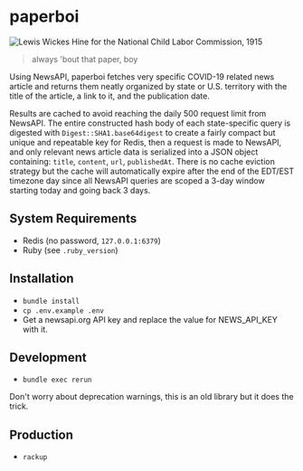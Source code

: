 # paperboi

![Lewis Wickes Hine for the National Child Labor Commission, 1915](https://p198.p4.n0.cdn.getcloudapp.com/items/5zuyb5LQ/esYSqmj.jpg?v=431b9e6e63c191f99f1ca55f5f7a42f7)
> always 'bout that paper, boy

Using NewsAPI, paperboi fetches very specific COVID-19 related news article and
returns them neatly organized by state or U.S. territory with the title of the
article, a link to it, and the publication date.

Results are cached to avoid reaching the daily 500 request limit from NewsAPI.
The entire constructed hash body of each state-specific query is digested with
`Digest::SHA1.base64digest` to create a fairly compact but unique and repeatable
key for Redis, then a request is made to NewsAPI, and only relevant news article
data is serialized into a JSON object containing: `title`, `content`, `url`,
`publishedAt`. There is no cache eviction strategy but the cache will
automatically expire after the end of the EDT/EST timezone day since all
NewsAPI queries are scoped a 3-day window starting today and going back 3 days.

## System Requirements

- Redis (no password, `127.0.0.1:6379`)
- Ruby (see `.ruby_version`)

## Installation

- `bundle install`
- `cp .env.example .env`
- Get a newsapi.org API key and replace the value for NEWS_API_KEY with it.

## Development

- `bundle exec rerun`

Don't worry about deprecation warnings, this is an old library but it does the trick.

## Production

- `rackup`
